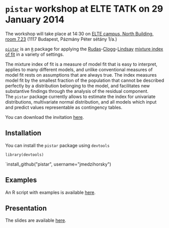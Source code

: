 # `pistar` workshop at ELTE TATK on 29 January 2014

The workshop will take place at 14:30 on
[ELTE campus, North Building, room 7.23](http://goo.gl/maps/5u2L8)
(1117 Budapest,	Pázmány Péter sétány 1/a.)

[`pistar`](https://github.com/jmedzihorsky/pistar) is an
[`R`](https://www.r-project.org) 
package for applying the
[Rudas](http://statisztika.tatk.elte.hu/tanszeki_honlap/Rudas_Tamas.htm)-[Clogg](http://www.nytimes.com/1995/05/10/obituaries/clifford-c-clogg-45-authority-on-demographics.html)-[Lindsay](http://stat.psu.edu/people/bgl)
 [mixture index of fit](http://www.jstor.org/stable/10.2307/2346187)
 in a variety of settings.


The mixture index of fit is a measure of model fit that is easy to interpret,
applies to many different models, and unlike conventional measures of model
fit rests on assumptions that are always true.
The index measures model fit by the smallest fraction of the population that
cannot be described perfectly by a distribution belonging to the model, and
facilitates new substantive findings through the analysis of the residual
component.  
The `pistar` package currently allows to estimate the index for 
univariate distributions, multivariate normal distribution, and all models
which input and predict values representable as contingency tables. 


You can download the invitation [here](pistar_invitation.pdf).	


## Installation

You can install the `pistar` package using `devtools` 

`library(devtools)`

`install_github("pistar", username="jmedzihorsky")


## Examples

An R script with examples is available [here](pistar_intro.R).


## Presentation

The slides are available [here](eltepi.pdf).

	
